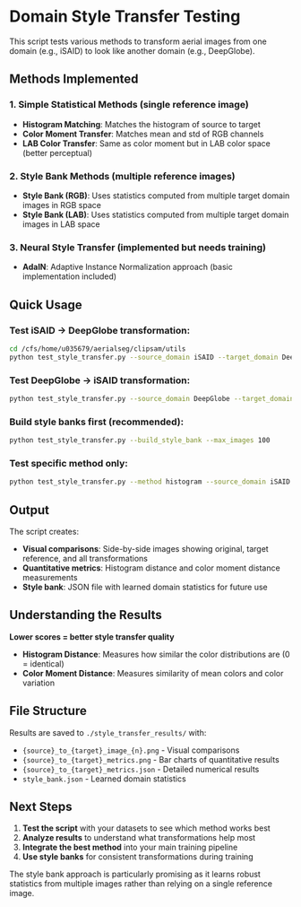 # Domain Style Transfer Testing

This script tests various methods to transform aerial images from one domain (e.g., iSAID) to look like another domain (e.g., DeepGlobe).

## Methods Implemented

### 1. **Simple Statistical Methods** (single reference image)
- **Histogram Matching**: Matches the histogram of source to target
- **Color Moment Transfer**: Matches mean and std of RGB channels
- **LAB Color Transfer**: Same as color moment but in LAB color space (better perceptual)

### 2. **Style Bank Methods** (multiple reference images)
- **Style Bank (RGB)**: Uses statistics computed from multiple target domain images in RGB space
- **Style Bank (LAB)**: Uses statistics computed from multiple target domain images in LAB space

### 3. **Neural Style Transfer** (implemented but needs training)
- **AdaIN**: Adaptive Instance Normalization approach (basic implementation included)

## Quick Usage

### Test iSAID → DeepGlobe transformation:
```bash
cd /cfs/home/u035679/aerialseg/clipsam/utils
python test_style_transfer.py --source_domain iSAID --target_domain DeepGlobe
```

### Test DeepGlobe → iSAID transformation:
```bash
python test_style_transfer.py --source_domain DeepGlobe --target_domain iSAID
```

### Build style banks first (recommended):
```bash
python test_style_transfer.py --build_style_bank --max_images 100
```

### Test specific method only:
```bash
python test_style_transfer.py --method histogram --source_domain iSAID --target_domain DeepGlobe
```

## Output

The script creates:
- **Visual comparisons**: Side-by-side images showing original, target reference, and all transformations
- **Quantitative metrics**: Histogram distance and color moment distance measurements
- **Style bank**: JSON file with learned domain statistics for future use

## Understanding the Results

**Lower scores = better style transfer quality**

- **Histogram Distance**: Measures how similar the color distributions are (0 = identical)
- **Color Moment Distance**: Measures similarity of mean colors and color variation

## File Structure

Results are saved to `./style_transfer_results/` with:
- `{source}_to_{target}_image_{n}.png` - Visual comparisons
- `{source}_to_{target}_metrics.png` - Bar charts of quantitative results  
- `{source}_to_{target}_metrics.json` - Detailed numerical results
- `style_bank.json` - Learned domain statistics

## Next Steps

1. **Test the script** with your datasets to see which method works best
2. **Analyze results** to understand what transformations help most
3. **Integrate the best method** into your main training pipeline
4. **Use style banks** for consistent transformations during training

The style bank approach is particularly promising as it learns robust statistics from multiple images rather than relying on a single reference image.